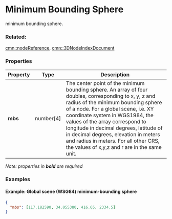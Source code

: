 # Minimum Bounding Sphere

minimum bounding sphere.

### Related:

[cmn::nodeReference](nodeReference.cmn.md), [cmn::3DNodeIndexDocument](3DNodeIndexDocument.cmn.md)
### Properties

| Property | Type | Description |
| --- | --- | --- |
| **mbs** | number[4] | The center point of the minimum bounding sphere. An array of four doubles, corresponding to x, y, z and radius of the minimum bounding sphere of a node. For a global scene, i.e. XY coordinate system in WGS1984, the values of the array correspond to longitude in decimal degrees, latitude of in decimal degrees, elevation in meters and radius in meters. For all other CRS, the values of x,y,z and r are in the same unit. |


*Note: properties in **bold** are required*

### Examples

#### Example: Global scene (WSG84) minimum-bounding sphere

```json
{
  "mbs": [117.182590, 34.055380, 416.65, 2334.5]
}
```
